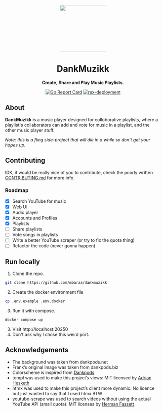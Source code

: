 <div align="center">
  <a href="https://dankmuzikk.com" target="_blank"><img src="https://dankmuzikk.com/static/android-chrome-512x512.png" width="150" /></a>

  <h1>DankMuzikk</h1>
  <p>
    <strong>Create, Share and Play Music Playlists.</strong>
  </p>
  <p>
    <a href="https://goreportcard.com/report/github.com/mbaraa/dankmuzikk"><img alt="Go Report Card" src="https://goreportcard.com/badge/github.com/mbaraa/dankmuzikk"/></a>
    <a href="https://github.com/mbaraa/dankmuzikk/actions/workflows/rex-deploy.yml"><img alt="rex-deployment" src="https://github.com/mbaraa/dankmuzikk/actions/workflows/rex-deploy.yml/badge.svg"/></a>
  </p>
</div>

## About

**DankMuzikk** is a music player designed for colloborative playlists, where a playlist's collaborators can add and vote for music in a playlist, and the other music player stuff.

_Note: this is a fling side-project that will die in a while so don't get your hopes up._

## Contributing

IDK, it would be really nice of you to contribute, check the poorly written [CONTRIBUTING.md](/CONTRIBUTING.md) for more info.

### Roadmap

- [x] Search YouTube for music
- [x] Web UI
- [x] Audio player
- [x] Accounts and Profiles
- [x] Playlists
- [ ] Share playlists
- [ ] Vote songs in playlists
- [ ] Write a better YouTube scraper (or try to fix the quota thing)
- [ ] Refactor the code (never gonna happen)

## Run locally

1. Clone the repo.

```bash
git clone https://github.com/mbaraa/dankmuzikk
```

2. Create the docker environment file

```bash
cp .env.example .env.docker
```

3. Run it with compose.

```bash
docker compose up
```

3. Visit http://localhost:20250
4. Don't ask why I chose this weird port.

## Acknowledgements

- The background was taken from dankpods.net
- Frank’s original image was taken from dankpods.biz
- Colorscheme is inspired from [Dankpods](https://www.youtube.com/@DankPods)
- templ was used to make this project’s views: MIT licensed by [Adrian Hesketh](https://github.com/a-h)
- htmx was used to make this project’s client more dynamic: No licence but just wanted to say that I used htmx BTW
- youtube-scrape was used to search videos without using the actual YouTube API (small quota): MIT licenses by [Herman Fassett](https://github.com/HermanFassett)
